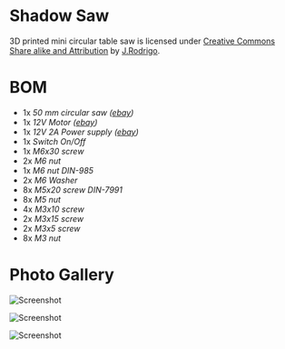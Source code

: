 Shadow Saw 
==========
3D printed mini circular table saw is licensed under [Creative Commons Share alike and Attribution](http://creativecommons.org/licenses/by-sa/3.0/)  by [J.Rodrigo](http://jrodrigo.net).

BOM
==========
- 1x *50 mm circular saw ([ebay](http://www.ebay.com/itm/291125583312))*
- 1x *12V Motor ([ebay](http://www.ebay.com/itm/221400982574))*
- 1x *12V 2A Power supply ([ebay](http://www.ebay.com/itm/180845678761))*
- 1x *Switch On/Off*
- 1x *M6x30 screw*
- 2x *M6 nut*
- 1x *M6 nut DIN-985*
- 2x *M6 Washer*
- 8x *M5x20 screw DIN-7991*
- 8x *M5 nut*
- 4x *M3x10 screw*
- 2x *M3x15 screw*
- 2x *M3x5 screw*
- 8x *M3 nut*


Photo Gallery
==========
![Screenshot](http://www.jrodrigo.net/wp-content/uploads/2014/07/Shadow-Saw-Top.jpg)

![Screenshot](http://www.jrodrigo.net/wp-content/uploads/2014/07/Shadow-Saw-Bot.jpg)

![Screenshot](http://www.jrodrigo.net/wp-content/uploads/2014/07/Shadow-Saw-Cut.jpg)
